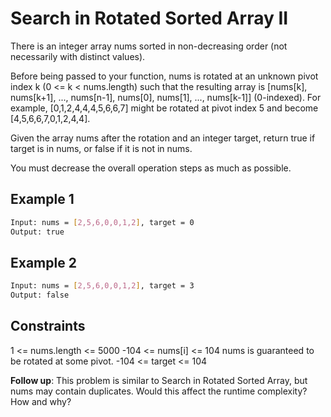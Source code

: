 # Search in Rotated Sorted Array II

There is an integer array nums sorted in non-decreasing order (not necessarily with distinct values).

Before being passed to your function, nums is rotated at an unknown pivot index k (0 <= k < nums.length) such that the resulting array is [nums[k], nums[k+1], ..., nums[n-1], nums[0], nums[1], ..., nums[k-1]] (0-indexed). For example, [0,1,2,4,4,4,5,6,6,7] might be rotated at pivot index 5 and become [4,5,6,6,7,0,1,2,4,4].

Given the array nums after the rotation and an integer target, return true if target is in nums, or false if it is not in nums.

You must decrease the overall operation steps as much as possible.

## Example 1

```bash
Input: nums = [2,5,6,0,0,1,2], target = 0
Output: true
```

## Example 2

```bash
Input: nums = [2,5,6,0,0,1,2], target = 3
Output: false
```

## Constraints

1 <= nums.length <= 5000
-104 <= nums[i] <= 104
nums is guaranteed to be rotated at some pivot.
-104 <= target <= 104

**Follow up**: This problem is similar to Search in Rotated Sorted Array, but nums may contain duplicates. Would this affect the runtime complexity? How and why?